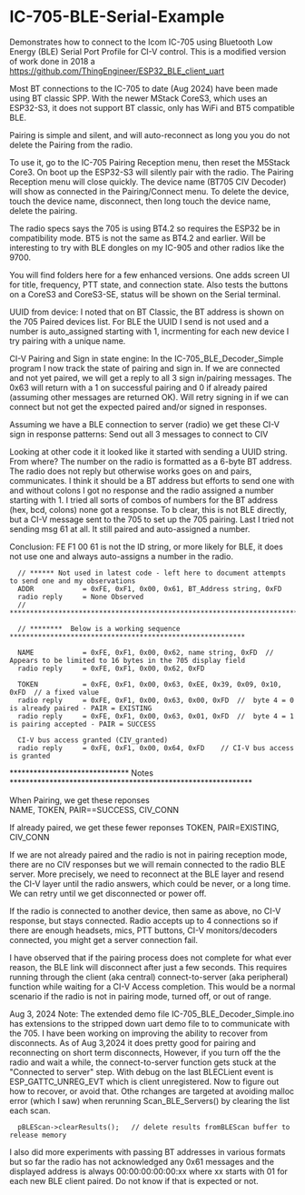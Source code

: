 # IC-705-BLE-Serial-Example
Demonstrates how to connect to the Icom IC-705 using Bluetooth Low Energy (BLE) Serial Port Profile for CI-V control.  This is a modified version of work done in 2018 a https://github.com/ThingEngineer/ESP32_BLE_client_uart

Most BT connections to the IC-705 to date (Aug 2024) have been made using BT classic SPP. With the newer MStack CoreS3, which uses an ESP32-S3, it does not support BT classic, only has WiFi and BT5 compatible BLE.

Pairing is simple and silent, and will auto-reconnect as long you you do not delete the Pairing from the radio.

To use it, go to the IC-705 Pairing Reception menu, then reset the M5Stack Core3. On boot up the ESP32-S3 will silently pair with the radio. The Pairing Reception menu will close quickly.  The device name (BT705 CIV Decoder) will show as connected in the Pairing/Connect menu.  To delete the device, touch the device name, disconnect, then long touch the device name, delete the pairing.

The radio specs says the 705 is using BT4.2 so requires the ESP32 be in compatibility mode. BT5 is not the same as BT4.2 and earlier.  Will be interesting to try with BLE dongles on my IC-905 and other radios like the 9700.

You will find folders here for a few enhanced versions.  One adds screen UI for title, frequency, PTT state, and connection state.  Also tests the buttons on a CoreS3 and CoreS3-SE, status will be shown on the Serial terminal.


UUID from device:
I noted that on BT Classic, the BT address is shown on the 705 Paired devices list.  For BLE the UUID I send is not used and a number is auto_assigned starting with 1, incrmenting for each new device I try pairing with a unique name.  

CI-V Pairing and Sign in state engine:
In the IC-705_BLE_Decoder_Simple program I now track the state of pairing and sign in.  If we are connected and not yet paired, we will get a reply to all 3 sign in/pairing messages. The 0x63 will return with a 1 on successful pairing and 0 if already paired (assuming other messages are returned OK). Will retry signing in if we can connect but not get the expected paired and/or signed in responses.

Assuming we have a BLE connection to server (radio) we get these CI-V sign in response patterns:
Send out all 3 messages to connect to CIV
      
Looking at other code it it looked like it started with sending a UUID string. From where? The number on the radio is formatted as a 6-byte BT address.  The radio does not reply but otherwise works goes on and pairs, communicates.
I think it should be a BT address but efforts to send one with and without colons I got no response and the radio assigned a number starting with 1.  I tried all sorts of combos of numbers for the BT address (hex, bcd, colons) none got a response.  To b clear, this is not BLE directly, but a CI-V message sent to the 705 to set up the 705 pairing. 
Last I tried not sending msg 61 at all.  It still paired and auto-assigned a number.

Conclusion: FE F1 00 61 is not the ID string, or more likely for BLE, it does not use one and always auto-assigns a number in the radio.

      // ****** Not used in latest code - left here to document attempts to send one and my observations
      ADDR            = 0xFE, 0xF1, 0x00, 0x61, BT_Address string, 0xFD
      radio reply     = None Observed
      // ************************************************************************************************
      
      // ********  Below is a working sequence **********************************************************
      
      NAME            = 0xFE, 0xF1, 0x00, 0x62, name string, 0xFD  // Appears to be limited to 16 bytes in the 705 display field
      radio reply     = 0xFE, 0xF1, 0x00, 0x62, 0xFD
      
      TOKEN           = 0xFE, 0xF1, 0x00, 0x63, 0xEE, 0x39, 0x09, 0x10, 0xFD  // a fixed value
      radio reply     = 0xFE, 0xF1, 0x00, 0x63, 0x00, 0xFD  //  byte 4 = 0 is already paired - PAIR = EXISTING
      radio reply     = 0xFE, 0xF1, 0x00, 0x63, 0x01, 0xFD  //  byte 4 = 1 is pairing accepted - PAIR = SUCCESS 
      
      CI-V bus access granted (CIV_granted)
      radio reply     = 0xFE, 0xF1, 0x00, 0x64, 0xFD    // CI-V bus access is granted
      
******************************  Notes *************************************************************

When Pairing, we get these reponses  
NAME, TOKEN, PAIR==SUCCESS, CIV_CONN

If already paired, we get these fewer reponses
TOKEN, PAIR=EXISTING, CIV_CONN

If we are not already paired and the radio is not in pairing reception mode, there are no CIV responses but we will remain connected to the radio BLE server.  More precisely, we need to reconnect at the BLE layer and resend the CI-V layer until the radio answers, which could be never, or a long time. We can retry until we get disconnected or power off. 

If the radio is connected to another device, then same as above, no CI-V response, but stays connected. Radio accepts up to 4 connections so if there are enough headsets, mics, PTT buttons, CI-V monitors/decoders connected, you might get a server connection fail.

I have observed that if the pairing process does not complete for what ever reason, the BLE link will disconnect after just a few seconds. This requires running through the client (aka central) connect-to-server (aka peripheral) function while waiting for a CI-V Access completion.  This would be a normal scenario if the radio is not in pairing mode, turned off, or out of range.

Aug 3, 2024 Note: The extended demo file IC-705_BLE_Decoder_Simple.ino has extensions to the stripped down uart demo file to to communicate with the 705.  I have been working on improving the ability to recover from disconnects.  As of Aug 3,2024 it does pretty good for pairing and reconnecting on short term disconnects,  However, if you turn off the the radio and wait a while, the connect-to-server function gets stuck at the "Connected to server" step.  With debug on the last BLECLient event is ESP_GATTC_UNREG_EVT  which is client unregistered.  Now to figure out how to recover, or avoid that.  Othe rchanges are targeted at avoiding malloc error (which I saw) when rerunning Scan_BLE_Servers() by clearing the list each scan.
      
      pBLEScan->clearResults();   // delete results fromBLEScan buffer to release memory

I also did more experiments with passing BT addresses in various formats but so far the radio has not acknowledged any 0x61 messages and the displayed address is always 00:00:00:00:00:xx where xx starts with 01 for each new BLE client paired.  Do not know if that is expected or not.
